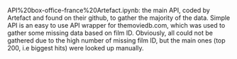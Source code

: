 API%20box-office-france%20Artefact.ipynb: the main API, coded by Artefact and found on their github, to gather the majority of the data.
Simple API is an easy to use API wrapper for themoviedb.com, which was used to gather some missing data based on film ID. Obviously, all could not be gathered due to the high number of missing film ID, but the main ones (top 200, i.e biggest hits) were looked up manually.
